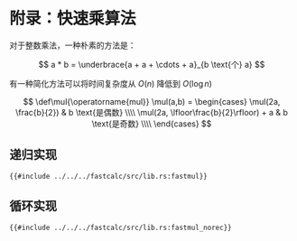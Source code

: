 # 附录：快速乘算法

对于整数乘法，一种朴素的方法是：

$$
a * b = \underbrace{a + a + \cdots + a}_{b \text{个} a}
$$

有一种简化方法可以将时间复杂度从 $O(n)$ 降低到 $O(\log{n})$

$$
\def\mul{\operatorname{mul}}
\mul(a,b) = \begin{cases}
    \mul(2a, \frac{b}{2}) & b \text{是偶数} \\\\
    \mul(2a, \lfloor\frac{b}{2}\rfloor) + a & b \text{是奇数} \\\\
\end{cases}
$$

## 递归实现

```rust,ignore
{{#include ../../../fastcalc/src/lib.rs:fastmul}}
```

## 循环实现

```rust,ignore
{{#include ../../../fastcalc/src/lib.rs:fastmul_norec}}
```
